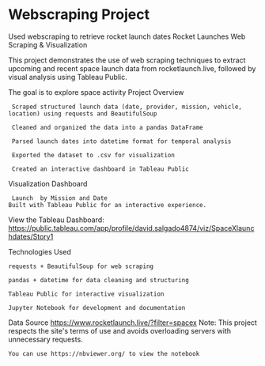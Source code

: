 # Webscraping Project
Used webscraping to retrieve rocket launch dates
 Rocket Launches Web Scraping & Visualization

This project demonstrates the use of web scraping techniques to extract upcoming and recent space launch data from rocketlaunch.live, followed by visual analysis using Tableau Public.

The goal is to explore space activity 
 Project Overview

     Scraped structured launch data (date, provider, mission, vehicle, location) using requests and BeautifulSoup

     Cleaned and organized the data into a pandas DataFrame

     Parsed launch dates into datetime format for temporal analysis

     Exported the dataset to .csv for visualization

     Created an interactive dashboard in Tableau Public

 Visualization Dashboard

     Launch  by Mission and Date
    Built with Tableau Public for an interactive experience.

 View the Tableau Dashboard: https://public.tableau.com/app/profile/david.salgado4874/viz/SpaceXlaunchdates/Story1

 Technologies Used

    requests + BeautifulSoup for web scraping

    pandas + datetime for data cleaning and structuring

    Tableau Public for interactive visualization

    Jupyter Notebook for development and documentation
    
Data Source
    https://www.rocketlaunch.live/?filter=spacex
    Note: This project respects the site's terms of use and avoids overloading servers with unnecessary requests.
    
    You can use https://nbviewer.org/ to view the notebook